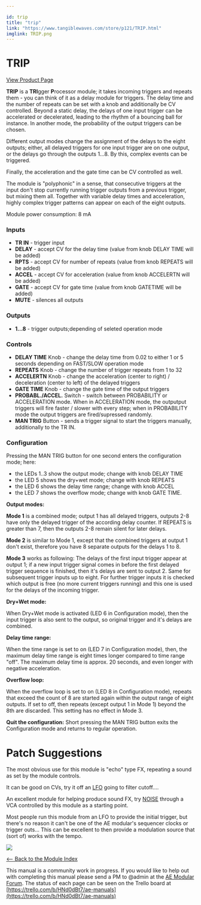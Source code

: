```yaml
---

id: trip
title: "trip"
link: "https://www.tangiblewaves.com/store/p121/TRIP.html"
imglink: TRIP.png
---
```



TRIP
====

[View Product Page](https://www.tangiblewaves.com/store/p121/TRIP.html)

**TRIP** is a **TRI**gger **P**rocessor module; it takes incoming triggers and repeats them - you can think of it as a delay module for triggers. The delay time and the number of repeats can be set with a knob and additionally be CV controlled. Beyond a static delay, the delays of one input trigger can be accelerated or decelerated, leading to the rhythm of a bouncing ball for instance. In another mode, the probability of the output triggers can be chosen.

Different output modes change the assignment of the delays to the eight outputs; either, all delayed triggers for one input trigger are on one output, or the delays go through the outputs 1...8. By this, complex events can be triggered.

Finally, the acceleration and the gate time can be CV controlled as well.

The module is "polyphonic" in a sense, that consecutive triggers at the input don't stop currently running trigger outputs from a previous trigger, but mixing them all. Together with variable delay times and acceleration, highly complex trigger patterns can appear on each of the eight outputs.

Module power consumption: 8 mA

### Inputs

*   **TR IN** - trigger input
*   **DELAY** - accept CV for the delay time (value from knob DELAY TIME will be added)
*   **RPTS** - accept CV for number of repeats (value from knob REPEATS will be added)
*   **ACCEL** - accept CV for acceleration (value from knob ACCELERTN will be added)
*   **GATE** - accept CV for gate time (value from knob GATETIME will be added)
*   **MUTE** - silences all outputs

### Outputs

*   **1...8** - trigger outputs;depending of seleted operation mode

### Controls

*   **DELAY TIME** Knob - change the delay time from 0.02 to either 1 or 5 seconds depending on FAST/SLOW operation mode
*   **REPEATS** Knob - change the number of trigger repeats from 1 to 32
*   **ACCELERTN** Knob - change the acceleration (center to right) / deceleration (center to left) of the delayed triggers
*   **GATE TIME** Knob - change the gate time of the output triggers
*   **PROBABL./ACCEL.** Switch - switch between PROBABILITY or ACCELERATION mode. When in ACCELERATION mode, the outputput triggers will fire faster / slower with every step; when in PROBABILITY mode the output triggers are fired/supressed randomly.
*   **MAN TRIG** Button - sends a trigger signal to start the triggers manually, additionally to the TR IN.

### Configuration

Pressing the MAN TRIG button for one second enters the configuration mode; here:

*   the LEDs 1..3 show the output mode; change with knob DELAY TIME
*   the LED 5 shows the dry+wet mode; change with knob REPEATS
*   the LED 6 shows the delay time range; change with knob ACCEL
*   the LED 7 shows the overflow mode; change with knob GATE TIME.

**Output modes:**

**Mode 1** is a combined mode; output 1 has all delayed triggers, outputs 2-8 have only the delayed trigger of the according delay counter. If REPEATS is greater than 7, then the outputs 2-8 remain silent for later delays.

**Mode 2** is similar to Mode 1, except that the combined triggers at output 1 don't exist, therefore you have 8 separate outputs for the delays 1 to 8.

**Mode 3** works as following: The delays of the first input trigger appear at output 1; if a new input trigger signal comes in before the first delayed trigger sequence is finished, then it's delays are sent to output 2. Same for subsequent trigger inputs up to eight. For further trigger inputs it is checked which output is free (no more current triggers running) and this one is used for the delays of the incoming trigger.

**Dry+Wet mode:**

When Dry+Wet mode is activated (LED 6 in Configuration mode), then the input trigger is also sent to the output, so original trigger and it's delays are combined.

**Delay time range:**

When the time range is set to on (LED 7 in Configuration mode), then, the maximum delay time range is eight times longer compared to time range "off". The maximum delay time is approx. 20 seconds, and even longer with negative acceleration.

**Overflow loop:**

When the overflow loop is set to on (LED 8 in Configuration mode), repeats that exceed the count of 8 are started again within the output range of eight outputs. If set to off, then repeats (except output 1 in Mode 1) beyond the 8th are discarded. This setting has no effect in Mode 3.

**Quit the configuration:** Short pressing the MAN TRIG button exits the Configuration mode and returns to regular operation.

Patch Suggestions
=================

The most obvious use for this module is "echo" type FX, repeating a sound as set by the module controls.

It can be good on CVs, try it off an [LFO](https://wiki.aemodular.com/pmwiki.php/AeManual/2LFO) going to filter cutoff....

An excellent module for helping produce sound FX, try [NOISE](https://wiki.aemodular.com/pmwiki.php/AeManual/NOISE) through a VCA controlled by this module as a starting point.

Most people run this module from an LFO to provide the initial trigger, but there's no reason it can't be one of the AE modular's sequencer clocks or trigger outs... This can be excellent to then provide a modulation source that (sort of) works with the tempo.

[![](/images/th00---TRIP.png.jpg)](https://wiki.aemodular.com/uploads/AeManual/TRIP/TRIP.png "TRIP")

[<-- Back to the Module Index](https://wiki.aemodular.com/pmwiki.php/AeManual/Modules)

This manual is a community work in progress. If you would like to help out with completing this manual please send a PM to @admin at the [AE Modular Forum](http://forum.aemodular.com). The status of each page can be seen on the Trello board at [https://trello.com/b/HNd0dBt7/ae-manuals](https://trello.com/b/HNd0dBt7/ae-manuals)